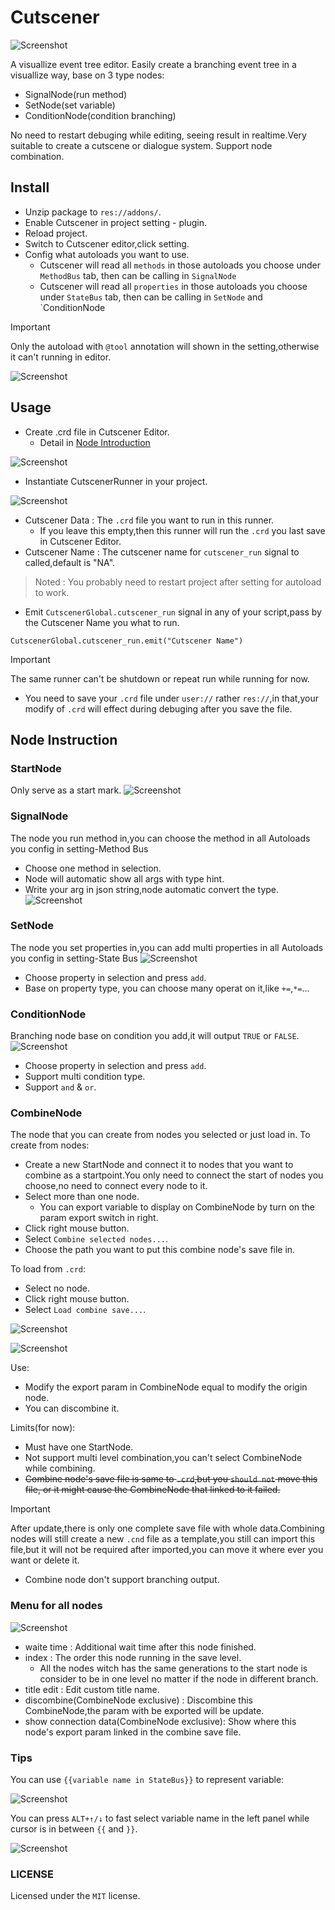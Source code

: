 # Cutscener

![Screenshot](Cutscener/resource/logo-large.png)

A visuallize event tree editor.
Easily create a branching event tree in a visuallize way, base on 3 type nodes:
- SignalNode(run method)
- SetNode(set variable)
- ConditionNode(condition branching)

No need to restart debuging while editing, seeing result in realtime.Very suitable to create a cutscene or dialogue system.
Support node combination.

## Install
- Unzip package to `res://addons/`.
- Enable Cutscener in project setting - plugin.
- Reload project.
- Switch to Cutscener editor,click setting.
- Config what autoloads you want to use.
   - Cutscener will read all `methods` in those autoloads you choose under `MethodBus` tab, then can be calling in `SignalNode`
   - Cutscener will read all `properties` in those autoloads you choose under `StateBus` tab, then can be calling in `SetNode` and `ConditionNode
> [!IMPORTANT]
> Only the autoload with `@tool` annotation will shown in the setting,otherwise it can't running in editor.

![Screenshot](doc/screenshot/setting-1.png)

## Usage
- Create .crd file in Cutscener Editor.
   - Detail in [Node Introduction](https://github.com/CodePlayK/Godot-Cutscener/blob/master/README-en.md#node-instruction)

![Screenshot](doc/screenshot/CutscenerRunner.png)
- Instantiate CutscenerRunner in your project.

![Screenshot](doc/screenshot/CutscenerRunnerConfig.png)

 - Cutscener Data : The `.crd` file you want to run in this runner.
   - If you leave this empty,then this runner will run the `.crd` you last save in Cutscener Editor.
 - Cutscener Name : The cutscener name for `cutscener_run` signal to called,default is "NA".
> Noted : You probably need to restart project after setting for autoload to work.
- Emit `CutscenerGlobal.cutscener_run` signal in any of your script,pass by the Cutscener Name you what to run.
```
CutscenerGlobal.cutscener_run.emit("Cutscener Name")
```
> [!IMPORTANT]
> The same runner can't be shutdown or repeat run while running for now.

- You need to save your `.crd` file under `user://` rather `res://`,in that,your modify of `.crd` will effect during debuging after you save the file.
## Node Instruction
### StartNode
Only serve as a start mark.
![Screenshot](doc/screenshot/StartNode.png)
### SignalNode
The node you run method in,you can choose the method in all Autoloads you config in setting-Method Bus 
- Choose one method in selection.
- Node will automatic show all args with type hint.
- Write your arg in json string,node automatic convert the type. 
![Screenshot](doc/screenshot/SignalNode.png)
### SetNode
The node you set properties in,you can add multi properties in all Autoloads you config in setting-State Bus 
![Screenshot](doc/screenshot/SetNode.png)
- Choose property in selection and press `add`.
- Base on property type, you can choose many operat on it,like `+=`,`*=`...
### ConditionNode
Branching node base on condition you add,it will output `TRUE` or `FALSE`.
![Screenshot](doc/screenshot/ConditionNode.png)
- Choose property in selection and press `add`.
- Support multi condition type.
- Support `and` & `or`.

### CombineNode
The node that you can create from nodes you selected or just load in.
To create from nodes:
 - Create a new StartNode and connect it to nodes that you want to combine as a startpoint.You only need to connect the start of nodes you choose,no need to connect every node to it.
 - Select more than one node.
    - You can export variable to display on CombineNode by turn on the param export switch in right.
 - Click right mouse button.
 - Select `Combine selected nodes...`.
 - Choose the path you want to put this combine node's save file in.

To load from `.crd`:
 - Select no node.
 - Click right mouse button.
 - Select `Load combine save...`.

![Screenshot](doc/screenshot/CombineNode.png)

![Screenshot](doc/screenshot/CombineNode1.png)

Use:
- Modify the export param in CombineNode equal to modify the origin node. 
- You can discombine it.

Limits(for now):
- Must have one StartNode.
- Not support multi level combination,you can't select CombineNode while combining.
- ~~Combine node's save file is same to `.crd`,but you `should not` move this file, or it might cause 
 the CombineNode that linked to it failed.~~
> [!IMPORTANT]
> After update,there is only one complete save file with whole data.Combining nodes will still create a new `.cnd` file as a template,you still can import this file,but it will not be required after imported,you can move it where ever you want or delete it.
- Combine node don't support branching output.

### Menu for all nodes

![Screenshot](doc/screenshot/Menu.png)
- waite time : Additional wait time after this node finished.
- index : The order this node running in the save level.
   - All the nodes witch has the same generations to the start node is consider to be in one level no matter if the node in different branch. 
- title edit : Edit custom title name.
- discombine(CombineNode exclusive) : Discombine this CombineNode,the param with be exported will be update.
- show connection data(CombineNode exclusive): Show where this node's export param linked in the combine save file.

### Tips
You can use `{{variable name in StateBus}}` to represent variable:

![Screenshot](doc/screenshot/get_global.png)

You can press `ALT+↑/↓` to fast select variable name in the left panel while cursor is in between `{{` and `}}`.

![Screenshot](doc/screenshot/get_global-1.png)
### LICENSE
Licensed under the `MIT` license.
